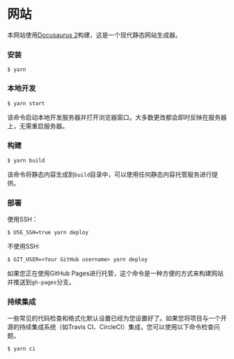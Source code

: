 # 网站

本网站使用[Docusaurus 2](https://docusaurus.io/)构建，这是一个现代静态网站生成器。

### 安装

```
$ yarn
```

### 本地开发

```
$ yarn start
```

该命令启动本地开发服务器并打开浏览器窗口。大多数更改都会即时反映在服务器上，无需重启服务器。

### 构建

```
$ yarn build
```

该命令将静态内容生成到`build`目录中，可以使用任何静态内容托管服务进行提供。

### 部署

使用SSH：

```
$ USE_SSH=true yarn deploy
```

不使用SSH:

```
$ GIT_USER=<Your GitHub username> yarn deploy
```

如果您正在使用GitHub Pages进行托管，这个命令是一种方便的方式来构建网站并推送到`gh-pages`分支。

### 持续集成

一些常见的代码检查和格式化默认设置已经为您设置好了。如果您将项目与一个开源的持续集成系统（如Travis CI、CircleCI）集成，您可以使用以下命令检查问题。

```
$ yarn ci
```
